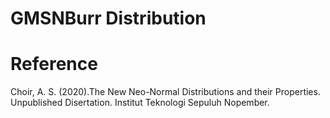 # GMSNBurr Distribution

# Reference
Choir, A. S. (2020).The New Neo-Normal Distributions and their Properties. Unpublished Disertation. Institut Teknologi Sepuluh Nopember.